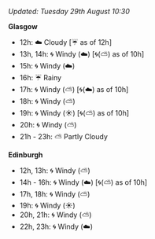 *Updated: Tuesday 29th August 10:30*

**Glasgow**

* 12h: :cloud: Cloudy [:umbrella: as of 12h]
* 13h, 14h: :cyclone: Windy (:cloud:) [:cyclone:(:partly_sunny:) as of 10h]
* 15h: :cyclone: Windy (:cloud:)
* 16h: :umbrella: Rainy
* 17h: :cyclone: Windy (:partly_sunny:) [:cyclone:(:cloud:) as of 10h]
* 18h: :cyclone: Windy (:partly_sunny:)
* 19h: :cyclone: Windy (:sunny:) [:cyclone:(:partly_sunny:) as of 10h]
* 20h: :cyclone: Windy (:partly_sunny:)
* 21h - 23h: :partly_sunny: Partly Cloudy

**Edinburgh**

* 12h, 13h: :cyclone: Windy (:partly_sunny:)
* 14h - 16h: :cyclone: Windy (:cloud:) [:cyclone:(:partly_sunny:) as of 10h]
* 17h, 18h: :cyclone: Windy (:partly_sunny:)
* 19h: :cyclone: Windy (:sunny:)
* 20h, 21h: :cyclone: Windy (:partly_sunny:)
* 22h, 23h: :cyclone: Windy (:cloud:)

